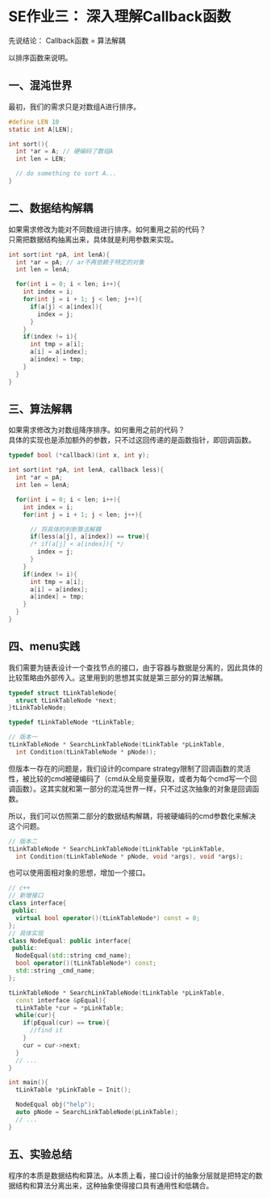 # SE作业三： 深入理解Callback函数
先说结论： Callback函数 = 算法解耦

以排序函数来说明。

## 一、混沌世界
最初，我们的需求只是对数组A进行排序。
``` c
#define LEN 10
static int A[LEN];

int sort(){  
  int *ar = A; // 硬编码了数组A
  int len = LEN;

  // do something to sort A...
}
```


## 二、数据结构解耦
如果需求修改为能对不同数组进行排序。如何重用之前的代码？  
只需把数据结构抽离出来，具体就是利用参数来实现。
```c
int sort(int *pA, int lenA){
  int *ar = pA; // ar不再依赖于特定的对象
  int len = lenA;

  for(int i = 0; i < len; i++){
    int index = i;
    for(int j = i + 1; j < len; j++){
      if(a[j] < a[index]){
        index = j;
      }
    }
    if(index != i){
      int tmp = a[i];
      a[i] = a[index];
      a[index] = tmp;
    }
  }
}
```

## 三、算法解耦
如果需求修改为对数组降序排序。如何重用之前的代码？  
具体的实现也是添加额外的参数，只不过这回传递的是函数指针，即回调函数。  
```c
typedef bool (*callback)(int x, int y);  

int sort(int *pA, int lenA, callback less){
  int *ar = pA;
  int len = lenA;

  for(int i = 0; i < len; i++){
    int index = i;
    for(int j = i + 1; j < len; j++){

      // 将具体的判断算法解耦
      if(less(a[j], a[index]) == true){
      /* if(a[j] < a[index]){ */
        index = j;
      }
    }
    if(index != i){
      int tmp = a[i];
      a[i] = a[index];
      a[index] = tmp;
    }
  }
}
```  

## 四、menu实践        
我们需要为链表设计一个查找节点的接口，由于容器与数据是分离的，因此具体的比较策略由外部传入。这里用到的思想其实就是第三部分的算法解耦。
```cc        
typedef struct tLinkTableNode{    
  struct tLinkTableNode *next;
}tLinkTableNode;      

typedef tLinkTableNode *tLinkTable;

// 版本一
tLinkTableNode * SearchLinkTableNode(tLinkTable *pLinkTable,
  int Condition(tLinkTableNode * pNode));
```  
但版本一存在的问题是，我们设计的compare strategy限制了回调函数的灵活性，被比较的cmd被硬编码了（cmd从全局变量获取，或者为每个cmd写一个回调函数）。这其实就和第一部分的混沌世界一样，只不过这次抽象的对象是回调函数。    
  
所以，我们可以仿照第二部分的数据结构解耦，将被硬编码的cmd参数化来解决这个问题。
```cc    
// 版本二
tLinkTableNode * SearchLinkTableNode(tLinkTable *pLinkTable,
  int Condition(tLinkTableNode * pNode, void *args), void *args);
```      

也可以使用面相对象的思想，增加一个接口。  
```cc      
// c++  
// 新增接口
class interface{  
 public:      
  virtual bool operator()(tLinkTableNode*) const = 0;
};    
// 具体实现
class NodeEqual: public interface{  
 public:      
  NodeEqual(std::string cmd_name);
  bool operator()(tLinkTableNode*) const;  
  std::string _cmd_name;
};    

tLinkTableNode * SearchLinkTableNode(tLinkTable *pLinkTable,
  const interface &pEqual){    
  tLinkTable *cur = *pLinkTable;  
  while(cur){
    if(pEqual(cur) == true){  
      //find it
    }    
    cur = cur->next;
  }
  // ...
}    

int main(){  
  tLinkTable *pLinkTable = Init();  

  NodeEqual obj("help");    
  auto pNode = SearchLinkTableNode(pLinkTable);  
  // ...
}
```

## 五、实验总结
程序的本质是数据结构和算法。从本质上看，接口设计的抽象分层就是把特定的数据结构和算法分离出来，这种抽象使得接口具有通用性和低耦合。
